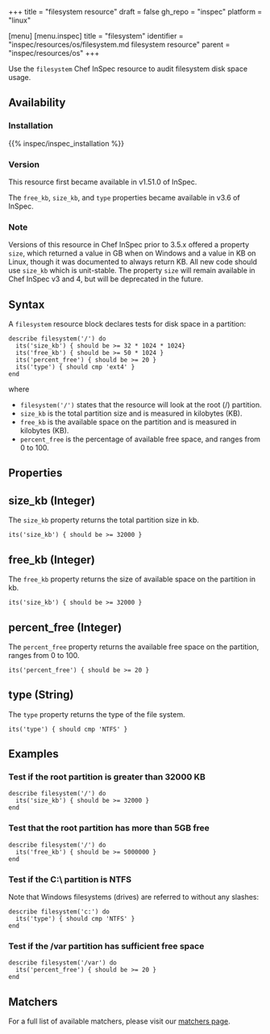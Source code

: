 +++
title = "filesystem resource"
draft = false
gh_repo = "inspec"
platform = "linux"

[menu]
  [menu.inspec]
    title = "filesystem"
    identifier = "inspec/resources/os/filesystem.md filesystem resource"
    parent = "inspec/resources/os"
+++

Use the `filesystem` Chef InSpec resource to audit filesystem disk space usage.

## Availability

### Installation

{{% inspec/inspec_installation %}}

### Version

This resource first became available in v1.51.0 of InSpec.

The `free_kb`, `size_kb`, and `type` properties became available in v3.6 of InSpec.

### Note

Versions of this resource in Chef InSpec prior to 3.5.x offered a property `size`, which returned a value in GB when on Windows and a value in KB on Linux, though it was documented to always return KB. All new code should use `size_kb` which is unit-stable. The property `size` will remain available in Chef InSpec v3 and 4, but will be deprecated in the future.

## Syntax

A `filesystem` resource block declares tests for disk space in a partition:

    describe filesystem('/') do
      its('size_kb') { should be >= 32 * 1024 * 1024}
      its('free_kb') { should be >= 50 * 1024 }
      its('percent_free') { should be >= 20 }
      its('type') { should cmp 'ext4' }
    end

where

- `filesystem('/')` states that the resource will look at the root (/) partition.
- `size_kb` is the total partition size and is measured in kilobytes (KB).
- `free_kb` is the available space on the partition and is measured in kilobytes (KB).
- `percent_free` is the percentage of available free space, and ranges from 0 to 100.

## Properties

## size_kb (Integer)

The `size_kb` property returns the total partition size in kb.

    its('size_kb') { should be >= 32000 }

## free_kb (Integer)

The `free_kb` property returns the size of available space on the partition in kb.

    its('size_kb') { should be >= 32000 }

## percent_free (Integer)

The `percent_free` property returns the available free space on the partition, ranges from 0 to 100.

    its('percent_free') { should be >= 20 }

## type (String)

The `type` property returns the type of the file system.

    its('type') { should cmp 'NTFS' }

## Examples

### Test if the root partition is greater than 32000 KB

    describe filesystem('/') do
      its('size_kb') { should be >= 32000 }
    end

### Test that the root partition has more than 5GB free

    describe filesystem('/') do
      its('free_kb') { should be >= 5000000 }
    end

### Test if the C:\ partition is NTFS

Note that Windows filesystems (drives) are referred to without any slashes:

    describe filesystem('c:') do
      its('type') { should cmp 'NTFS' }
    end

### Test if the /var partition has sufficient free space

    describe filesystem('/var') do
      its('percent_free') { should be >= 20 }
    end

## Matchers

For a full list of available matchers, please visit our [matchers page](/inspec/matchers/).
